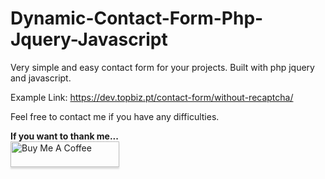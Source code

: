 # Dynamic-Contact-Form-Php-Jquery-Javascript
Very simple and easy contact form for your projects. Built with php jquery and javascript.

Example Link:
https://dev.topbiz.pt/contact-form/without-recaptcha/

Feel free to contact me if you have any difficulties.

<strong>If you want to thank me...</strong>
<br>
<a href="https://www.buymeacoffee.com/drsjm" target="_blank">
	<img src="https://www.buymeacoffee.com/assets/img/custom_images/orange_img.png" alt="Buy Me A Coffee" style="height: 41px !important;width: 174px !important;box-shadow: 0px 3px 2px 0px rgba(190, 190, 190, 0.5) !important;-webkit-box-shadow: 0px 3px 2px 0px rgba(190, 190, 190, 0.5) !important;" >
</a>


